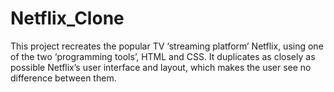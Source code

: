 # Netflix_Clone
This project recreates the popular TV ‘streaming platform’ Netflix, using one of the two ‘programming tools’, HTML and CSS. It duplicates as closely as possible Netflix’s user interface and layout, which makes the user see no difference between them.
